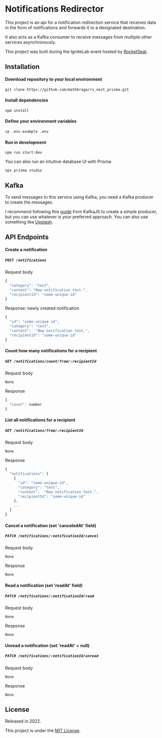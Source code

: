 # Notifications Redirector

This project is an api for a notification redirection service that receives data in the form of notifications and forwards it to a designated destination.

It also acts as a Kafka consumer to receive messages from multiple other services asynchronously.

This project was built during the IgniteLab event hosted by [RocketSeat](https://www.rocketseat.com.br/).

## Installation

#### Download repository to your local environment
```
git clone https://github.com/mathbraga/rs_nest_prisma.git
```

#### Install dependencies
```
npm install
```

#### Define your environment variables
```
cp .env.example .env
```

#### Run in development
```
npm run start:dev
```

You can also run an intuitive database UI with Prisma
```
npx prisma studio
```

## Kafka

To send messages to this service using Kafka, you need a Kafka producer to create the messages.

I recommend following this [guide](https://kafka.js.org/docs/producing#producing-messages) from KafkaJS to create a simple producer, but you can use whatever is your preferred approach. You can also use something like [Upstash](https://upstash.com/).

## API Endpoints
#### Create a notification
##### ```POST /notifications```

Request body
```javascript
{
  "category": "test",
  "content": "New notification test.",
  "recipientId": "some-unique-id"
}
```

Response: newly created notification
```javascript
{
  "id": "some-unique-id",
  "category": "test",
  "content":  "New notification test.",
  "recipientId": "some-unique-id"
}
```

#### Count how many notifications for a recipient
##### ```GET /notifications/count/from/:recipientId```

Request body
```
None
```

Response
```javascript
{
  "count": number
}
```

#### List all notifications for a recipient
##### ```GET /notifications/from/:recipientId```

Request body
```
None
```

Response
```javascript
{
  "notifications": [
    {
      "id": "some-unique-id",
      "category": "test",
      "content":  "New notification test.",
      "recipientId": "some-unique-id"
    },
    ...
  ]
}
```

#### Cancel a notification (set 'canceledAt' field)
##### ```PATCH /notifications/:notificationId/cancel```

Request body
```
None
```

Response
```
None
```

#### Read a notification (set 'readAt' field)
##### ```PATCH /notifications/:notificationId/read```

Request body
```
None
```

Response
```
None
```

#### Unread a notification (set 'readAt' = null)
##### ```PATCH /notifications/:notificationId/unread```

Request body
```
None
```

Response
```
None
```

## License
Released in 2022.

This project is under the [MIT License](https://github.com/mathbraga/rs_nest_prisma/blob/main/LICENSE).
